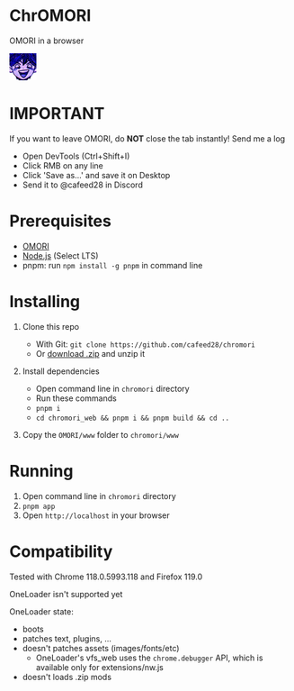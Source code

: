 # ChrOMORI

OMORI in a browser

![hero_capitalism](.github/assets/hero_capitalism.png)

# IMPORTANT

If you want to leave OMORI, do **NOT** close the tab instantly! Send me a log

- Open DevTools (Ctrl+Shift+I)
- Click RMB on any line
- Click 'Save as...' and save it on Desktop
- Send it to @cafeed28 in Discord

# Prerequisites

- [OMORI](https://store.steampowered.com/app/1150690/OMORI)
- [Node.js](https://nodejs.org) (Select LTS)
- pnpm: run `npm install -g pnpm` in command line

# Installing

1. Clone this repo

   - With Git: `git clone https://github.com/cafeed28/chromori`
   - Or [download .zip](https://github.com/cafeed28/chromori/archive/refs/heads/main.zip) and unzip it

1. Install dependencies

   - Open command line in `chromori` directory
   - Run these commands
   - `pnpm i`
   - `cd chromori_web && pnpm i && pnpm build && cd ..`

1. Copy the `OMORI/www` folder to `chromori/www`

# Running

1. Open command line in `chromori` directory
1. `pnpm app`
1. Open `http://localhost` in your browser

# Compatibility

Tested with Chrome 118.0.5993.118 and Firefox 119.0

OneLoader isn't supported yet

OneLoader state:

- boots
- patches text, plugins, ...
- doesn't patches assets (images/fonts/etc)
  - OneLoader's vfs_web uses the `chrome.debugger` API, which is available only for extensions/nw.js
- doesn't loads .zip mods
